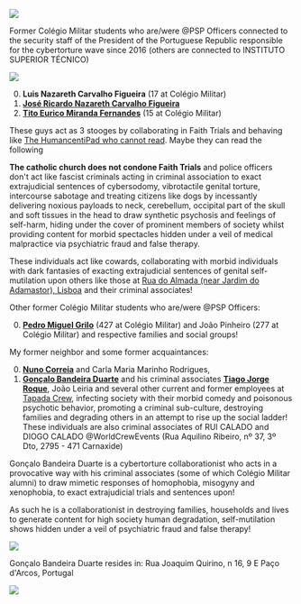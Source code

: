 ![](https://raw.githubusercontent.com/strikles/atac/main/assets/img/IMG_0922.PNG)

Former Colégio Militar students who are/were @PSP Officers connected to the security staff of the President of the Portuguese Republic responsible for the cybertorture wave since 2016 (others are connected to INSTITUTO SUPERIOR TÉCNICO)

![](img/0535BA2D-8A78-4C1E-B12A-C91A92B89F0D.jpeg)

0. **Luis Nazareth Carvalho Figueira** (17 at Colégio Militar)
0. [**José Ricardo Nazareth Carvalho Figueira**](https://dre.pt/home/-/dre/73841274/details/maximized)
0. [**Tito Eurico Miranda Fernandes**](https://dre.pt/home/-/dre/115800591/details/maximized) (15 at Colégio Militar)

These guys act as 3 stooges by collaborating in Faith Trials and behaving like [The HumancentiPad who cannot read](https://www.southparkstudios.nu/episodes/j6a6zs/south-park-humancentipad-season-15-ep-1). Maybe they can read the following 

**The catholic church does not condone Faith Trials** and police officers don't act like fascist criminals acting in criminal association to exact extrajudicial sentences of cybersodomy, vibrotactile genital torture, intercourse sabotage and treating citizens like dogs by incessantly delivering noxious payloads to neck, cerebellum, occipital part of the skull and soft tissues in the head to draw synthetic psychosis and feelings of self-harm, hiding under the cover of prominent members of society whilst providing content for morbid spectacles hidden under a veil of medical malpractice via psychiatric fraud and false therapy.

These individuals act like cowards, collaborating with morbid individuals with dark fantasies of exacting extrajudicial sentences of genital self-mutilation upon others like those at [Rua do Almada (near Jardim do Adamastor), Lisboa](https://goo.gl/maps/S5dwABC3DVC2Zsjv9) and their criminal associates!

Other former Colégio Militar students who are/were @PSP Officers:

0. [**Pedro Miguel Grilo**](https://pt.linkedin.com/in/pedro-grilo-8760013b) (427 at Colégio Militar) and João Pinheiro (277 at Colégio Militar) and respective families and social groups!

My former neighbor and some former acquaintances:

0. [**Nuno Correia**](https://pt.linkedin.com/in/nuno-correia-383a86154) and Carla Maria Marinho Rodrigues, 
0. [**Gonçalo Bandeira Duarte**](https://pt.linkedin.com/in/gon%C3%A7alo-duarte-b71078107?trk=people-guest_people_search-card) and his criminal associates [**Tiago Jorge Roque**](https://www.facebook.com/tiago.j.roque), João Leiria and several other current and former employees at [Tapada Crew](https://www.tapadacrew.com/), infecting society with their morbid comedy and poisonous psychotic behavior, promoting a criminal sub-culture, destroying families and degrading others in an attempt to rise up the social ladder! These individuals are also criminal associates of RUI CALADO and DIOGO CALADO @WorldCrewEvents (Rua Aquilino Ribeiro, nº 37, 3º Dto, 2795 - 471 Carnaxide)

Gonçalo Bandeira Duarte is a cybertorture collaborationist who acts in a provocative way with his criminal associates (some of which Colégio Militar alumni) to draw mimetic responses of homophobia, misogyny and xenophobia, to exact extrajudicial trials and sentences upon! 

As such he is a collaborationist in destroying families, households and lives to generate content for high society human degradation, self-mutilation shows hidden under a veil of psychiatric fraud and false therapy!

![](https://raw.githubusercontent.com/strikles/atac/main/assets/img/cybertorture_collaborationists/PT/Tapada_do_mocho/goncalo%20duarte.png)

Gonçalo Bandeira Duarte resides in:
Rua Joaquim Quirino, n 16, 9 E
Paço d'Arcos, Portugal

![](https://raw.githubusercontent.com/strikles/atac/main/assets/img/IMG_0918.JPG)